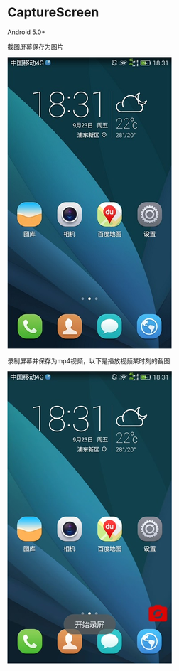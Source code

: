 # CaptureScreen

Android 5.0+

截图屏幕保存为图片

![](docs/imgs/screenshot.jpg)

录制屏幕并保存为mp4视频，以下是播放视频某时刻的截图

![](docs/imgs/videoshot.jpg)
